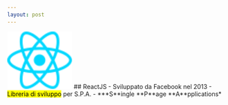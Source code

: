 ```yaml
---
layout: post
---
```

<img style="border: 0; width: 150px; background-color: transparent;" src="../images/react.svg"/>
## ReactJS
- Sviluppato da Facebook nel 2013
- <mark>Libreria di sviluppo</mark> per S.P.A.
    - ***S**ingle **P**age **A**pplications*
